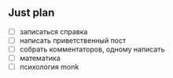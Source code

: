 ## Just plan
- [ ] записаться справка
- [ ] написать приветственный пост
- [ ] собрать комментаторов, одному написать
- [ ] математика
- [ ] психология
monk
